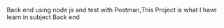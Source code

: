 Back end using node js and test with Postman,This Project is what I have learn in subject Back end 

